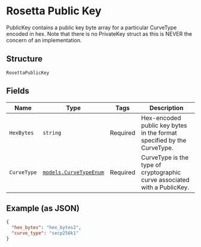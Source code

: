# Rosetta Public Key

PublicKey contains a public key byte array for a particular CurveType encoded in hex. Note that there is no PrivateKey struct as this is NEVER the concern of an implementation.

## Structure

`RosettaPublicKey`

## Fields

| Name        | Type                                                          | Tags     | Description                                                               |
| ----------- | ------------------------------------------------------------- | -------- | ------------------------------------------------------------------------- |
| `HexBytes`  | `string`                                                      | Required | Hex-encoded public key bytes in the format specified by the CurveType.    |
| `CurveType` | [`models.CurveTypeEnum`](../../doc/models/curve-type-enum.md) | Required | CurveType is the type of cryptographic curve associated with a PublicKey. |

## Example (as JSON)

```json
{
  "hex_bytes": "hex_bytes2",
  "curve_type": "secp256k1"
}
```
